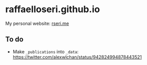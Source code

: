 raffaelloseri.github.io
=====================

My personal website: [rseri.me](http://rseri.me)

## To do
* Make ```_publications``` into ```_data```: https://twitter.com/alexwlchan/status/942824994878443521
